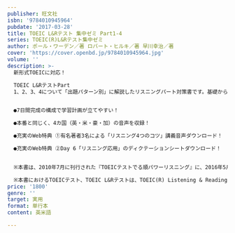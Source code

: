 ```yaml
---
publisher: 旺文社
isbn: '9784010945964'
pubdate: '2017-03-28'
title: TOEIC L&Rテスト 集中ゼミ Part1-4
series: TOEIC(R)L&Rテスト集中ゼミ
author: ポール・ワーデン／著 ロバート・ヒルキ／著 早川幸治／著
cover: 'https://cover.openbd.jp/9784010945964.jpg'
volume: ''
description: >-
  新形式TOEICに対応！

  TOEIC L&RテストPart
  1、2、3、4について「出題パターン別」に解説したリスニングパート対策書です。基礎から応用まで段階を踏んで勉強していくので、リスニングが苦手な方も無理なく学習することができます。


  ●7日間完成の構成で学習計画が立てやすい！

  ●本番と同じく、4カ国（英・米・豪・加）の音声を収録！

  ●充実のWeb特典 ①有名著者3名による「リスニング4つのコツ」講義音声ダウンロード！

  ●充実のWeb特典 ②Day 6「リスニング応用」のディクテーションシートダウンロード！


  ※本書は、2010年7月に刊行された『TOEICテストでる順パワーリスニング』に、2016年5月から導入された新形式問題への対策を加え、加筆・修正をしたものです。

  ※本書におけるTOEICテスト、TOEIC L&Rテストは、TOEIC(R) Listening & Reading Testを指します。
price: '1800'
genre: ''
target: 実用
format: 単行本
content: 英米語

---
```

